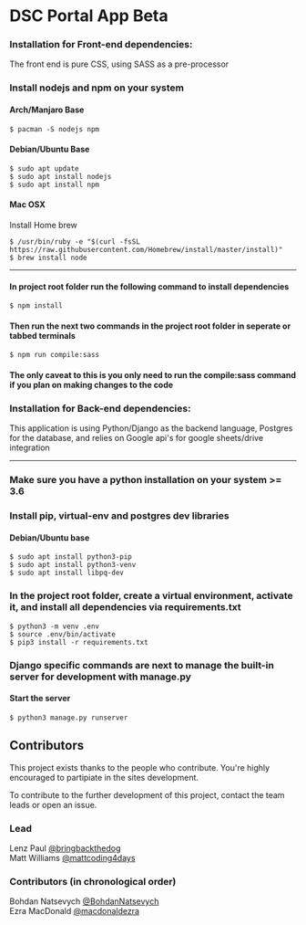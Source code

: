 # **DSC Portal App Beta**
### Installation for Front-end dependencies:
The front end is pure CSS, using SASS as a pre-processor

### Install nodejs and npm on your system

#### Arch/Manjaro Base

```console
$ pacman -S nodejs npm
```
#### Debian/Ubuntu Base
```
$ sudo apt update
$ sudo apt install nodejs
$ sudo apt install npm
```
#### Mac OSX
Install Home brew
```
$ /usr/bin/ruby -e "$(curl -fsSL https://raw.githubusercontent.com/Homebrew/install/master/install)"
$ brew install node
```
---

#### In project root folder run the following command to install dependencies
```
$ npm install
```
#### Then run the next two commands in the project root folder in seperate or tabbed terminals
```
$ npm run compile:sass
```
#### The only caveat to this is you only need to run the compile:sass command if you plan on making changes to the code


### Installation for Back-end dependencies:
This application is using Python/Django as the backend language, Postgres for the database, and relies on Google api's for google sheets/drive integration

---

### Make sure you have a python installation on your system >= 3.6
### Install pip, virtual-env and postgres dev libraries

#### Debian/Ubuntu base
```
$ sudo apt install python3-pip
$ sudo apt install python3-venv
$ sudo apt install libpq-dev
```

### In the project root folder, create a virtual environment, activate it, and install all dependencies via requirements.txt

```
$ python3 -m venv .env
$ source .env/bin/activate
$ pip3 install -r requirements.txt
```

### Django specific commands are next to manage the built-in server for development with manage.py


#### Start the server
```
$ python3 manage.py runserver
```

## Contributors
This project exists thanks to the people who contribute. You're highly encouraged to partipiate in the sites development.

To contribute to the further development of this project, contact the team leads or open an issue. 


### Lead

Lenz Paul [@bringbackthedog]( https://github.com/bringbackthedog )  
Matt Williams [@mattcoding4days](https://github.com/mattcoding4days)  

### Contributors (in chronological order)

Bohdan Natsevych [@BohdanNatsevych](https://github.com/BohdanNatsevych)  
Ezra MacDonald [@macdonaldezra](https://github.com/macdonaldezra)  
